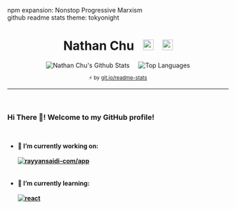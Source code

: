  <div align="center">
  <p align="left">
   npm expansion: Nonstop Progressive Marxism
   <br />
   github readme stats theme: tokyonight
  </p>
  <h1 align="center">
    Nathan Chu&nbsp;&nbsp;&nbsp;<a href="https://nathanchu.com/"><img height="24" width="24" src="https://raw.githubusercontent.com/nthnchu/nthnchu/master/assets/link.svg" /></a>&nbsp;&nbsp;&nbsp;<a href="https://github.com/nthnchu"><img height="24" width="24" src="https://raw.githubusercontent.com/nthnchu/nthnchu/master/assets/github-mark.svg" /></a></h1>
  <div align="center">
    <img alt="Nathan Chu's Github Stats" src="https://github-readme-stats.nthnchu.vercel.app/api?username=nthnchu&cache_seconds=1800&count_private=true&include_all_commits=true&line_height=27&theme=tokyonight&show_icons=true" />
    &nbsp;&nbsp;&nbsp;
    <img alt="Top Languages" src="https://github-readme-stats.nthnchu.vercel.app/api/top-langs?username=nthnchu&cache_seconds=1800&theme=tokyonight" />
    <sub><p align="center">⚡️ by <a target="_blank" href="https://git.io/readme-stats">git.io/readme-stats</a></p></sub>
  </div>
</div>
<hr />
<br />
<div>
 <h3>Hi There 👋! Welcome to my GitHub profile!</h3>
 <br />
 <b>
  <ul>
   <li>
    🔭 I’m currently working on:
    <br />
    <br />
    <a href="https://github.com/rayyansaidi-com/app"><img alt="rayyansaidi-com/app" src="https://github-readme-stats.nthnchu.vercel.app/api/pin?username=rayyansaidi-com&repo=app&show_owner=true&cache_seconds=1800&theme=tokyonight" /></a>
   </li>
   <br />
   <br />
   <li>
    🌱 I’m currently learning:
    <br />
    <br />
    <a href="https://github.com/facebook/react"><img alt="react" src="https://github-readme-stats.nthnchu.vercel.app/api/pin?username=facebook&repo=react&cache_seconds=1800&theme=tokyonight" /></a>
   </li>
   <!--<li>
    👯 I’m looking to collaborate on ...
   </li>
   <li>
    🤔 I’m looking for help with ...
   </li>
   <li>
    💬 Ask me about ...
   </li>
   <li>
    📫 How to reach me: ...
   </li>
   <li>
    😄 Pronouns: ...
   </li>
   <li>
    ⚡ Fun fact: ...
   </li>-->
  </ul>
 </b>
</div>
<!--
**nthnchu/nthnchu** is a ✨ _special_ ✨ repository because its `README.md` (this file) appears on your GitHub profile.

Here are some ideas to get you started:

- 🔭 I’m currently working on ...
- 🌱 I’m currently learning ...
- 👯 I’m looking to collaborate on ...
- 🤔 I’m looking for help with ...
- 💬 Ask me about ...
- 📫 How to reach me: ...
- 😄 Pronouns: ...
- ⚡ Fun fact: ...
-->
